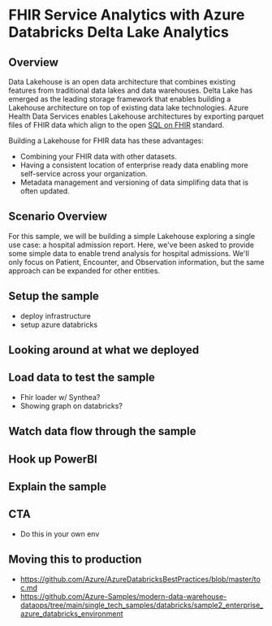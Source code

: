 # FHIR Service Analytics with Azure Databricks Delta Lake Analytics

## Overview

Data Lakehouse is an open data architecture that combines existing features from traditional data lakes and data warehouses. Delta Lake has emerged as the leading storage framework that enables building a Lakehouse architecture on top of existing data lake technologies. Azure Health Data Services enables Lakehouse architectures by exporting parquet files of FHIR data which align to the open [SQL on FHIR](https://github.com/FHIR/sql-on-fhir/blob/master/sql-on-fhir.md) standard.

Building a Lakehouse for FHIR data has these advantages:

- Combining your FHIR data with other datasets.
- Having a consistent location of enterprise ready data enabling more self-service across your organization.
- Metadata management and versioning of data simplifing data that is often updated.

## Scenario Overview

For this sample, we will be building a simple Lakehouse exploring a single use case: a hospital admission report. Here, we've been asked to provide some simple data to enable trend analysis for hospital admissions. We'll only focus on Patient, Encounter, and Observation information, but the same approach can be expanded for other entities.

## Setup the sample

- deploy infrastructure
- setup azure databricks

## Looking around at what we deployed

## Load data to test the sample

- Fhir loader w/ Synthea?
- Showing graph on databricks?

## Watch data flow through the sample

## Hook up PowerBI

## Explain the sample

## CTA

- Do this in your own env

## Moving this to production

- https://github.com/Azure/AzureDatabricksBestPractices/blob/master/toc.md
- https://github.com/Azure-Samples/modern-data-warehouse-dataops/tree/main/single_tech_samples/databricks/sample2_enterprise_azure_databricks_environment